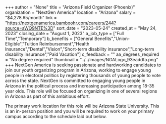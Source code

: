 +++
author = "None"
title = "Arizona Field Organizer (Phoenix)"
organization = "NextGen America"
location = "Arizona"
salary = "$4,278.65/month"
link = "https://nextgenamerica.bamboohr.com/careers/244?source=aWQ9NTE%3D"
sort_date = "2023-05-24"
created_at = "May 24, 2023"
closing_date = "August 1, 2023"
a_job_type = ["Full Time","Temporary"]
b_benefits = ["General Benefits","Union-Eligible","Tuition Reimbursement","Health Insurance","Dental","Vision","Short-term disability insurance","Long-term disability insurance","Paid Vacation"]
c_feedback = ""
aa_degrees_required = "No degree required"
thumbnail = "../../images/NGALogo_93eaddfa.png"
+++
NextGen America is seeking passionate and hardworking candidates to join our youth organizing program in Arizona, working to engage young people in electoral politics by registering thousands of young people to vote across the state. NextGen is committed to engaging young people in Arizona in the political process and increasing participation among 18-35 year olds. This role will be focused on organizing in one of several regions in Arizona as part of this ambitious effort. 

The primary work location for this role will be Arizona State University. This is an in-person position and you will be required to work on your primary campus according to the schedule laid out below. 